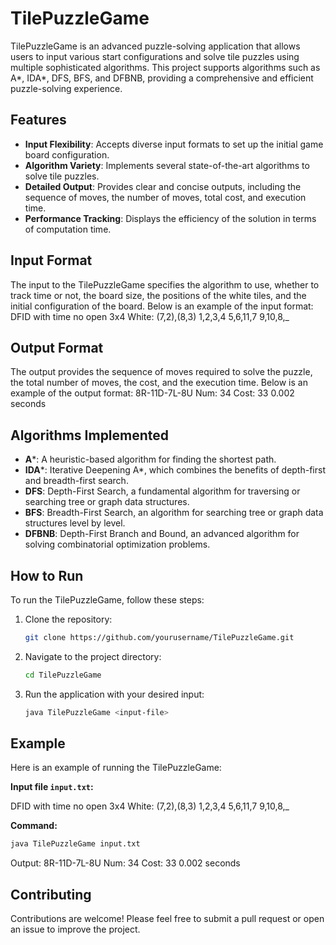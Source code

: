 # TilePuzzleGame

TilePuzzleGame is an advanced puzzle-solving application that allows users to input various start configurations and solve tile puzzles using multiple sophisticated algorithms. This project supports algorithms such as A*, IDA*, DFS, BFS, and DFBNB, providing a comprehensive and efficient puzzle-solving experience.

## Features

- **Input Flexibility**: Accepts diverse input formats to set up the initial game board configuration.
- **Algorithm Variety**: Implements several state-of-the-art algorithms to solve tile puzzles.
- **Detailed Output**: Provides clear and concise outputs, including the sequence of moves, the number of moves, total cost, and execution time.
- **Performance Tracking**: Displays the efficiency of the solution in terms of computation time.

## Input Format

The input to the TilePuzzleGame specifies the algorithm to use, whether to track time or not, the board size, the positions of the white tiles, and the initial configuration of the board. Below is an example of the input format:
DFID
with time
no open
3x4
White: (7,2),(8,3)
1,2,3,4
5,6,11,7
9,10,8,_


## Output Format

The output provides the sequence of moves required to solve the puzzle, the total number of moves, the cost, and the execution time. Below is an example of the output format:
8R-11D-7L-8U
Num: 34
Cost: 33
0.002 seconds


## Algorithms Implemented

- **A***: A heuristic-based algorithm for finding the shortest path.
- **IDA***: Iterative Deepening A*, which combines the benefits of depth-first and breadth-first search.
- **DFS**: Depth-First Search, a fundamental algorithm for traversing or searching tree or graph data structures.
- **BFS**: Breadth-First Search, an algorithm for searching tree or graph data structures level by level.
- **DFBNB**: Depth-First Branch and Bound, an advanced algorithm for solving combinatorial optimization problems.

## How to Run

To run the TilePuzzleGame, follow these steps:

1. Clone the repository:
    ```bash
    git clone https://github.com/yourusername/TilePuzzleGame.git
    ```

2. Navigate to the project directory:
    ```bash
    cd TilePuzzleGame
    ```

3. Run the application with your desired input:
    ```bash
    java TilePuzzleGame <input-file>
    ```

## Example

Here is an example of running the TilePuzzleGame:

**Input file `input.txt`:**

DFID
with time
no open
3x4
White: (7,2),(8,3)
1,2,3,4
5,6,11,7
9,10,8,_

**Command:**
```bash
java TilePuzzleGame input.txt
```
Output:
8R-11D-7L-8U
Num: 34
Cost: 33
0.002 seconds

## Contributing

Contributions are welcome! Please feel free to submit a pull request or open an issue to improve the project.
